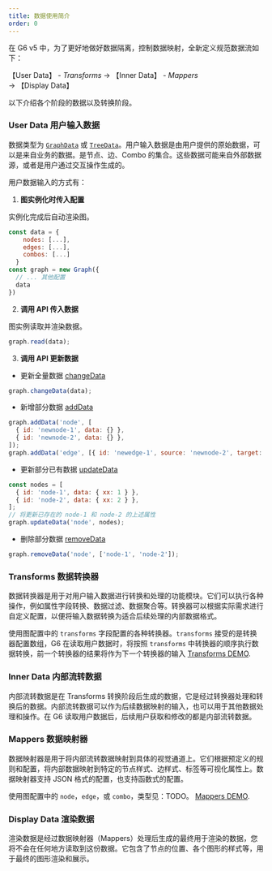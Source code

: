 ```yaml
---
title: 数据使用简介
order: 0
---
```


在 G6 v5 中，为了更好地做好数据隔离，控制数据映射，全新定义规范数据流如下：

【User Data】 - _Transforms_ -> 【Inner Data】 - _Mappers_ -> 【Display Data】

以下介绍各个阶段的数据以及转换阶段。

### User Data 用户输入数据

数据类型为 [`GraphData`](./GraphData.zh.md) 或 [`TreeData`](./TreeData.zh.md)。用户输入数据是由用户提供的原始数据，可以是来自业务的数据。是节点、边、Combo 的集合。这些数据可能来自外部数据源，或者是用户通过交互操作生成的。

用户数据输入的方式有：

1. **图实例化时传入配置**

实例化完成后自动渲染图。

```javascript
const data = {
    nodes: [...],
    edges: [...],
    combos: [...]
  }
const graph = new Graph({
  // ... 其他配置
  data
})
```

2. **调用 API 传入数据**

图实例读取并渲染数据。

```javascript
graph.read(data);
```

3. **调用 API 更新数据**

- 更新全量数据 [changeData](../graph//Graph.zh.md#changedata)

```javascript
graph.changeData(data);
```

- 新增部分数据 [addData](../graph//Graph.zh.md#adddata)

```javascript
graph.addData('node', [
  { id: 'newnode-1', data: {} },
  { id: 'newnode-2', data: {} },
]);
graph.addData('edge', [{ id: 'newedge-1', source: 'newnode-2', target: 'newnode-1', data: {} }]);
```

- 更新部分已有数据 [updateData](../graph//Graph.zh.md#updatedata)

```javascript
const nodes = [
  { id: 'node-1', data: { xx: 1 } },
  { id: 'node-2', data: { xx: 2 } },
];
// 将更新已存在的 node-1 和 node-2 的上述属性
graph.updateData('node', nodes);
```

- 删除部分数据 [removeData](../graph//Graph.zh.md#removedata)

```javascript
graph.removeData('node', ['node-1', 'node-2']);
```

### Transforms 数据转换器

数据转换器是用于对用户输入数据进行转换和处理的功能模块。它们可以执行各种操作，例如属性字段转换、数据过滤、数据聚合等。转换器可以根据实际需求进行自定义配置，以便将输入数据转换为适合后续处理的内部数据格式。

使用图配置中的 `transforms` 字段配置的各种转换器。`transforms` 接受的是转换器配置数组，G6 在读取用户数据时，将按照 `transforms` 中转换器的顺序执行数据转换，前一个转换器的结果将作为下一个转换器的输入 [Transforms DEMO](/en/examples/feature/features/#rendererSwitch).

### Inner Data 内部流转数据

内部流转数据是在 Transforms 转换阶段后生成的数据，它是经过转换器处理和转换后的数据。内部流转数据可以作为后续数据映射的输入，也可以用于其他数据处理和操作。在 G6 读取用户数据后，后续用户获取和修改的都是内部流转数据。

### Mappers 数据映射器

数据映射器是用于将内部流转数据映射到具体的视觉通道上。它们根据预定义的规则和配置，将内部数据映射到特定的节点样式、边样式、标签等可视化属性上。数据映射器支持 JSON 格式的配置，也支持函数式的配置。

使用图配置中的 `node`，`edge`，或 `combo`，类型见：TODO。 [Mappers DEMO](/zh/examples/feature/features/#lodLevels).

### Display Data 渲染数据

渲染数据是经过数据映射器（Mappers）处理后生成的最终用于渲染的数据，您将不会在任何地方读取到这份数据。它包含了节点的位置、各个图形的样式等，用于最终的图形渲染和展示。
